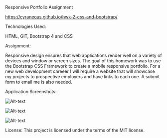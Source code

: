 Responsive Portfolio Assignment

https://cyraneous.github.io/hwk-2-css-and-bootstrap/

Technologies Used: 

HTML, GIT, Bootstrap 4 and CSS


Assignment:

Responsive design ensures that web applications render well on a variety of devices and window or screen sizes. The goal of this homework was to use the Bootstrap CSS Framework to create a mobile responsive portfolio. For a new web development careeer I will require a website that will showcase my projects to prospective employers and have links to each one. A submit form to email me is also needed. 

Application Screenshots: 

![Alt-text](https://github.com/cyraneous/hwk-1-code-refactor/blob/master/assets/Homework%202-1.JPG)

![Alt-text](https://github.com/cyraneous/hwk-1-code-refactor/blob/master/assets/Homework%202-2.JPG)

![Alt-text](https://github.com/cyraneous/hwk-1-code-refactor/blob/master/assets/Homework%202-3.JPG)



License: This project is licensed under the terms of the MIT license.

